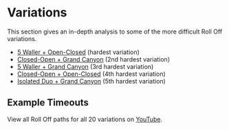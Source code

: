 # Variations

This section gives an in-depth analysis to some of the more difficult Roll Off variations.

* [5 Waller + Open-Closed](./5-waller-open-closed.md) (hardest variation)
* [Closed-Open + Grand Canyon](./closed-open-grand-canyon.md) (2nd hardest variation)
* [5 Waller + Grand Canyon](./5-waller-grand-canyon.md) (3rd hardest variation)
* [Closed-Open + Open-Closed](./closed-open-open-closed.md) (4th hardest variation)
* [Isolated Duo + Grand Canyon](./isolated-duo-grand-canyon.md) (5th hardest variation)

## Example Timeouts

View all Roll Off paths for all 20 variations on [YouTube](https://www.youtube.com/playlist?list=PLG_QNSp9ZgJLWYSNl4vY26VJCZeOQHO1F).
